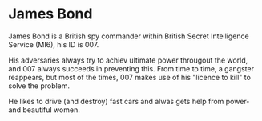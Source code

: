 # James Bond

James Bond is a British spy commander within British Secret Intelligence Service (MI6), his ID is 007.

His adversaries always try to achiev ultimate power througout the world, and 007 always succeeds in preventing this. From time to time, a gangster reappears, but most of the times, 007 makes use of his "licence to kill" to solve the problem.

He likes to drive (and destroy) fast cars and alwas gets help from power- and beautiful women.

